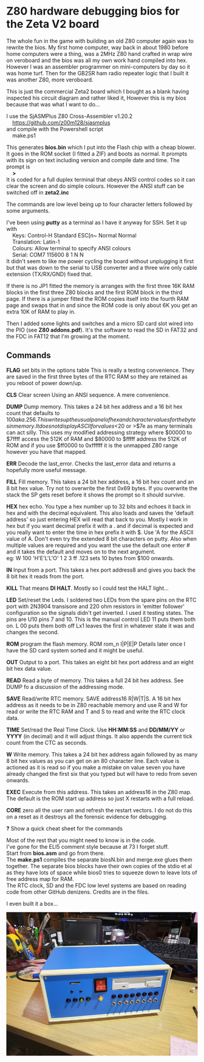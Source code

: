 ﻿# Z80 hardware debugging bios for the Zeta V2 board

The whole fun in the game with building an old Z80 computer again was to
rewrite the bios. My first home computer, way back in about 1980 before home
computers were a thing, was a 2MHz Z80 hand crafted in wrap wire on veroboard
and the bios was all my own work hand compiled into hex. However I was an
assembler programmer on mini-computers by day so it was home turf. Then for the
GB2SR ham radio repeater logic that I built it was another Z80, more veroboard.

This is just the commercial Zeta2 board which I bought as a blank having
inspected his circuit diagram and rather liked it, However this is my bios
because that was what I want to do...

I use the SjASMPlus Z80 Cross-Assembler v1.20.2  
&nbsp;&nbsp;&nbsp;&nbsp;https://github.com/z00m128/sjasmplus  
and compile with the Powershell script  
&nbsp;&nbsp;&nbsp;&nbsp;make.ps1

This generates **bios.bin** which I put into the Flash chip with a cheap
blower. It goes in the ROM socket (I fitted a ZIF) and boots as normal. It
prompts with its sign on text including version and compile date and time. The
prompt is   
&nbsp;&nbsp;&nbsp;&nbsp;**\>**   
It is coded for a full duplex terminal that obeys ANSI control codes so it can
clear the screen and do simple colours. However the ANSI stuff can be switched
off in **zeta2.inc**

The commands are low level being up to four character letters followed by some
arguments.

I've been using **putty** as a terminal as I have it anyway for SSH. Set it up
with  
&nbsp;&nbsp;&nbsp;&nbsp;Keys: Control-H Standard ESC[n~ Normal Normal  
&nbsp;&nbsp;&nbsp;&nbsp;Translation: Latin-1  
&nbsp;&nbsp;&nbsp;&nbsp;Colours: Allow terminal to specify ANSI colours  
&nbsp;&nbsp;&nbsp;&nbsp;Serial: COM7 115600 8 1 N N  
It didn't seem to like me power cycling the board without unplugging it first
but that was down to the serial to USB converter and a three wire only cable
extension (TX/RX/GND) fixed that.

If there is no JP1 fitted the memory is arranges with the first three 16K RAM
blocks in the first three Z80 blocks and the first ROM block in the third page.
If there is a jumper fitted the ROM copies itself into the fourth RAM page and
swaps that in and since the ROM code is only about 6K you get an extra 10K of
RAM to play in.

Then I added some lights and switches and a micro SD card slot wired into the
PIO (see **Z80 addons.pdf**). It's the software to read the SD in FAT32 and the
FDC in FAT12 that I'm growing at the moment.

## Commands

**FLAG** set bits in the options table This is really a testing convenience.
They are saved in the first three bytes of the RTC RAM so they are retained as
you reboot of power down/up.

**CLS** Clear screen Using an ANSI sequence. A mere convenience.

**DUMP** Dump memory. This takes a 24 bit hex address and a 16 bit hex count
that defaults to $100 aka .256. This writes up the usual panel of hex and
character values for the bytes in memory. It does not display ASCII for
values<$20 or >$7e as many terminals can act silly. This uses my modified
addressing strategy where $00000 to $7ffff access the 512K of RAM and $80000 to
$fffff address the 512K of ROM and if you use $ff0000 to 0xffffff it is the
unmapped Z80 range however you have that mapped.

**ERR** Decode the last_error. Checks the last_error data and returns a
hopefully more useful message.

**FILL** Fill memory. This takes a 24 bit hex address, a 16 bit hex count and
an 8 bit hex value. Try not to overwrite the first 0x69 bytes. If you overwrite
the stack the SP gets reset before it shows the prompt so it should survive.

**HEX** hex echo. You type a hex number up to 32 bits and echoes it back in hex
and with the decimal equivalent. This also loads and saves the 'default
address' so just entering HEX will read that back to you. Mostly I work in hex
but if you want decimal prefix it with a . and if decimal is expected and you
really want to enter the time in hex prefix it with $. Use 'A for the ASCII
value of A. Don't even try the extended 8 bit characters on putty. Also when
multiple values are required and you want the use the default one enter # and
it takes the default and moves on to the next argument.  
eg: W 100 'H'E'L'L'O'  1 2 3 ff .123 sets 10 bytes from $100 onwards.

**IN** Input from a port. This takes a hex port address8 and gives
you back the 8 bit hex it reads from the port.

**KILL** That means **DI HALT**. Mostly so I could test the HALT light...

**LED** Set/reset the Leds. I soldered two LEDs from the spare pins on the RTC
port with 2N3904 transisore and 220 ohm resistors in 'emitter follower'
configuration so the signals didn't get inverted. I used it testing states.
The pins are U10 pins 7 and 10. This is the manual control LED 11 puts them both
on. L 00 puts them both off Lx1 leaves the first in whatever state it was and
changes the second.

**ROM** program the flash memory. ROM rom_n I|P|E|P Details later once I have
the SD card system sorted and it might be useful.

**OUT** Output to a port. This takes an eight bit hex port address and an eight
bit hex data value.

**READ** Read a byte of memory. This takes a full 24 bit hex address. See DUMP
fo a discussion of the addressing mode.

**SAVE** Read/write RTC memory. SAVE address16 R|W|T|S. A 16 bit hex address as
it needs to be in Z80 reachable memory and use R and W for read or write the
RTC RAM and T and S to read and write the RTC clock data.

**TIME** Set/read the Real Time Clock. Use **HH:MM:SS** and **DD/MM/YY** or
**YYYY** (in decimal) and it will adjust things. It also appends the current
tick count from the CTC as seconds.

**W** Write memory. This takes a 24 bit hex address again followed by as many
8 bit hex values as you can get on an 80 character line. Each value is actioned
as it is read so if you make a mistake on value seven you have already changed
the first six that you typed but will have to redo from seven onwards.

**EXEC** Execute from this address. This takes an address16 in the Z80 map. The
default is the ROM start up address so just X restarts with a full reload.

**CORE** zero all the user ram and refresh the restart vectors. I do not do
this on a reset as it destroys all the forensic evidence for debugging.

**?** Show a quick cheat sheet for the commands

Most of the rest that you might need to know is in the code.  
I've gone for the ELI5 comment style because at 73 I forget stuff.  
Start from **bios.asm** and go from there.  
The **make.ps1** compiles the separate biosN.bin and merge.exe glues them
together. The separate bios blocks have their own copies of the stdio et al as
they have lots of space while bios0 tries to squeeze down to leave lots of free
address map for RAM.  
The RTC clock, SD and the FDC low level systems are based on reading code from
other GitHub denizens. Credits are in the files.

I even built it a box...

![Box](/box.jpg)
